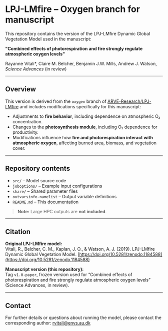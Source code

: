 # LPJ-LMfire – Oxygen branch for manuscript

This repository contains the version of the LPJ-LMfire Dynamic Global Vegetation Model used in the manuscript:

**"Combined effects of photorespiration and fire strongly regulate atmospheric oxygen levels"** 

Rayanne Vitali*, Claire M. Belcher, Benjamin J.W. Mills, Andrew J. Watson, *Science Advances* (in review)

---

## Overview

This version is derived from the `oxygen` branch of [ARVE-Research/LPJ-LMfire](https://github.com/ARVE-Research/LPJ-LMfire) and includes modifications specifically for this manuscript:

- Adjustments to **fire behavior**, including dependence on atmospheric O₂ concentration.  
- Changes to the **photosynthesis module**, including O₂ dependence for productivity.  
- Modifications influence how **fire and photorespiration interact with atmospheric oxygen**, affecting burned area, biomass, and vegetation cover.

---

## Repository contents

- `src/` – Model source code  
- `joboptions/` – Example input configurations  
- `share/` – Shared parameter files  
- `outvarsinfo.namelist` – Output variable definitions  
- `README.md` – This documentation  

> **Note:** Large HPC outputs are **not included**.

---

## Citation

**Original LPJ-LMfire model:**  
Vitali, R., Belcher, C. M., Kaplan, J. O., & Watson, A. J. (2019). LPJ-LMfire Dynamic Global Vegetation Model. [https://doi.org/10.5281/zenodo.1184588](https://doi.org/10.5281/zenodo.1184588)

**Manuscript version (this repository):**  
Tag `v1.0-paper`, frozen version used for “Combined effects of photorespiration and fire strongly regulate atmospheric oxygen levels” (Science Advances, in review).

---

## Contact

For further details or questions about running the model, please contact the corresponding author: rvitali@envs.au.dk 
